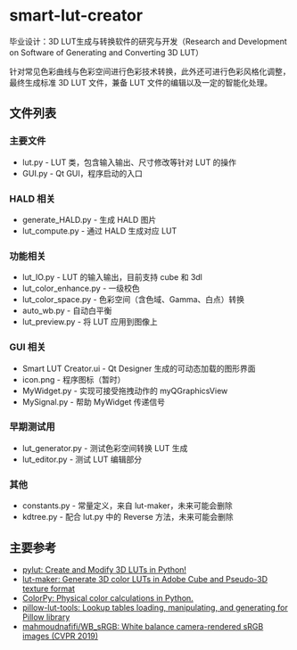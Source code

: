 # smart-lut-creator
毕业设计：3D LUT生成与转换软件的研究与开发（Research and Development on Software of Generating and Converting 3D LUT）

针对常见色彩曲线与色彩空间进行色彩技术转换，此外还可进行色彩风格化调整，最终生成标准 3D LUT 文件，兼备 LUT 文件的编辑以及一定的智能化处理。



## 文件列表

### 主要文件

- lut.py - LUT 类，包含输入输出、尺寸修改等针对 LUT 的操作
- GUI.py - Qt GUI，程序启动的入口

### HALD 相关

- generate_HALD.py - 生成 HALD 图片
- lut_compute.py - 通过 HALD 生成对应 LUT

### 功能相关

- lut_IO.py - LUT 的输入输出，目前支持 cube 和 3dl  
- lut_color_enhance.py - 一级校色
- lut_color_space.py - 色彩空间（含色域、Gamma、白点）转换
- auto_wb.py - 自动白平衡
- lut_preview.py - 将 LUT 应用到图像上

### GUI 相关

- Smart LUT Creator.ui - Qt  Designer 生成的可动态加载的图形界面
- icon.png - 程序图标（暂时）
- MyWidget.py - 实现可接受拖拽动作的 myQGraphicsView
- MySignal.py - 帮助 MyWidget 传递信号

### 早期测试用

- lut_generator.py - 测试色彩空间转换 LUT 生成
- lut_editor.py - 测试 LUT 编辑部分

### 其他

- constants.py - 常量定义，来自 lut-maker，未来可能会删除
- kdtree.py - 配合 lut.py 中的 Reverse 方法，未来可能会删除



## 主要参考

- [pylut: Create and Modify 3D LUTs in Python!](https://github.com/gregcotten/pylut)
- [lut-maker: Generate 3D color LUTs in Adobe Cube and Pseudo-3D texture format](https://github.com/faymontage/lut-maker)
- [ColorPy: Physical color calculations in Python.](https://github.com/markkness/ColorPy)
- [pillow-lut-tools: Lookup tables loading, manipulating, and generating for Pillow library](https://github.com/homm/pillow-lut-tools)
- [mahmoudnafifi/WB_sRGB: White balance camera-rendered sRGB images (CVPR 2019)](https://github.com/mahmoudnafifi/WB_sRGB)